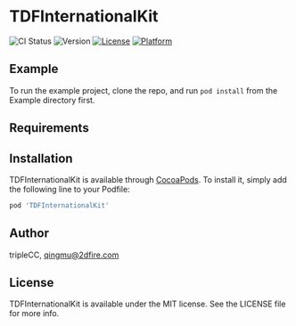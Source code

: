 # TDFInternationalKit

![CI Status](http://git.2dfire-inc.com/ios/TDFInternationalKit/pipelines)
![Version](http://git.2dfire-inc.com/ios/cocoapods-spec/tree/master/TDFInternationalKit)
[![License](https://img.shields.io/cocoapods/l/TDFInternationalKit.svg?style=flat)](http://cocoapods.org/pods/TDFInternationalKit)
[![Platform](https://img.shields.io/cocoapods/p/TDFInternationalKit.svg?style=flat)](http://cocoapods.org/pods/TDFInternationalKit)

## Example

To run the example project, clone the repo, and run `pod install` from the Example directory first.

## Requirements

## Installation

TDFInternationalKit is available through [CocoaPods](http://cocoapods.org). To install
it, simply add the following line to your Podfile:

```ruby
pod 'TDFInternationalKit'
```

## Author

tripleCC, qingmu@2dfire.com

## License

TDFInternationalKit is available under the MIT license. See the LICENSE file for more info.
